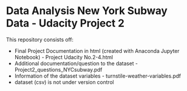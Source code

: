 # Data Analysis New York Subway Data - Udacity Project 2

This repository consists off:
  - Final Project Documentation in html (created with Anaconda Jupyter Notebook) - Project Udacity No.2-4.html
  - Additional documentation/question to the dataset - Project2_questions_NYCsubway.pdf
  - Information of the dataset variables - turnstile-weather-variables.pdf
  - dataset (csv) is not under version control
